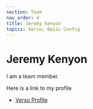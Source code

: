 ```yaml
---
section: Team
nav_order: 4
title: Jeremy kenyon
topics: Verso; Basic Config
---
```


# Jeremy Kenyon

I am a team member. 

Here is a link to my profile

- [Verso Profile](https://verso.uidaho.edu/esploro/profile/jeremy_kenyon/overview?institution=01ALLIANCE_UID)